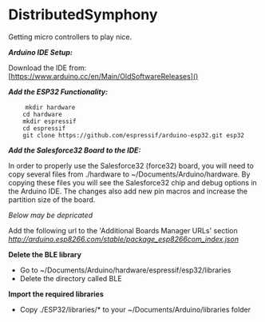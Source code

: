 # DistributedSymphony
Getting micro controllers to play nice.

***Arduino IDE Setup:***

Download the IDE from: 
[https://www.arduino.cc/en/Main/OldSoftwareReleases]()

***Add the ESP32 Functionality:***
<pre>
	<code>mkdir hardware
	cd hardware 
	mkdir espressif
	cd espressif
	git clone https://github.com/espressif/arduino-esp32.git esp32
</code></pre>

***Add the Salesforce32 Board to the IDE:***

In order to properly use the Salesforce32 (force32) board, you will need to copy several files from ./hardware to ~/Documents/Arduino/hardware. By copying these files you will see the Salesforce32 chip and debug options in the Arduino IDE. The changes also add new pin macros and increase the partition size of the board. 


*Below may be depricated*

Add the following url to the 'Additional Boards Manager URLs' section
*http://arduino.esp8266.com/stable/package_esp8266com_index.json*

**Delete the BLE library**

* Go to ~/Documents/Arduino/hardware/espressif/esp32/libraries
* Delete the directory called BLE

**Import the required libraries**

* Copy ./ESP32/libraries/* to your ~/Documents/Arduino/libraries folder